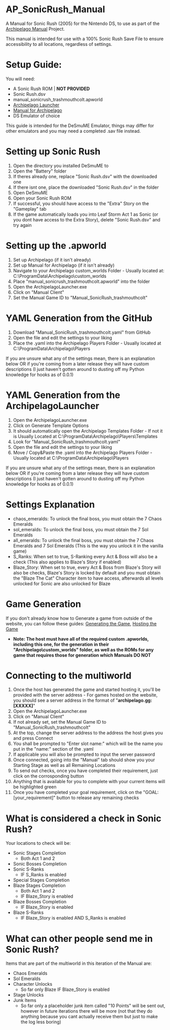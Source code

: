 # AP_SonicRush_Manual
A Manual for Sonic Rush (2005) for the Nintendo DS, to use as part of the [Archipelago Manual](https://github.com/ManualForArchipelago) Project.

This manual is intended for use with a 100% Sonic Rush Save File to ensure accessibility to all locations, regardless of settings.

# Setup Guide:

You will need:
  - A Sonic Rush ROM | **NOT PROVIDED**
  - Sonic Rush.dsv
  - manual_sonicrush_trashmouthcolt.apworld
  - [Archipelago Launcher](https://github.com/ArchipelagoMW/Archipelago/releases/tag/0.5.1)
  - [Manual for Archipelago](https://github.com/ManualForArchipelago/Manual/releases/tag/manual_stable_20241119)
  - DS Emulator of choice

  This guide is intended for the DeSmuME Emulator, things may differ for other emulators and you may need a completed .sav file instead.

# Setting up Sonic Rush
 
  1. Open the directory you installed DeSmuME to
  2. Open the "Battery" folder
  3. If theres already one, replace "Sonic Rush.dsv" with the downloaded one
  4. If there isnt one, place the downloaded "Sonic Rush.dsv" in the folder
  5. Open DeSmuME
  6. Open your Sonic Rush ROM
  7. If successful, you should have access to the "Extra" Story on the "Gameplay" tab 
  8. If the game automatically loads you into Leaf Storm Act 1 as Sonic (or you dont have access to the Extra Story), delete "Sonic Rush.dsv" and try again

# Setting up the .apworld

  1. Set up Archipelago (if it isn't already)
  2. Set up Manual for Archipelago (if it isn't already)
  3. Navigate to your Archipelago custom_worlds Folder - Usually located at: C:\ProgramData\Archipelago\custom_worlds
  4. Place "manual_sonicrush_trashmouthcolt.apworld" into the folder
  5. Open the ArchipelagoLauncher.exe
  6. Click on "Manual Client"
  7. Set the Manual Game ID to "Manual_SonicRush_trashmouthcolt"

 
# YAML Generation from the GitHub

  1. Download "Manual_SonicRush_trashmouthcolt.yaml" from GitHub
  2. Open the file and edit the settings to your liking
  3. Place the .yaml into the Archipelago Players Folder - Usually located at  C:\ProgramData\Archipelago\Players

If you are unsure what any of the settings mean, there is an explanation below OR if you're coming from a later release they will have custom descriptions (I just haven't gotten around to dusting off my Python knowledge for hooks as of 0.0.1)

# YAML Generation from the ArchipelagoLauncher

  1. Open the ArchipelagoLauncher.exe
  2. Click on Generate Template Options
  3. It should automatically open the Archipelago Templates Folder - If not it is Usually Located at  C:\ProgramData\Archipelago\Players\Templates
  4. Look for "Manual_SonicRush_trashmouthcolt.yaml"
  5. Open the file and edit the settings to your liking
  6. Move / Copy&Paste the .yaml into the Archipelago Players Folder - Usually located at  C:\ProgramData\Archipelago\Players

If you are unsure what any of the settings mean, there is an explanation below OR if you're coming from a later release they will have custom descriptions (I just haven't gotten around to dusting off my Python knowledge for hooks as of 0.0.1)

# Settings Explanation
  - chaos_emeralds: To unlock the final boss, you must obtain the 7 Chaos Emeralds
  - sol_emeralds: To unlock the final boss, you must obtain the 7 Sol Emeralds
  - all_emeralds: To unlock the final boss, you must obtain the 7 Chaos Emeralds and 7 Sol Emeralds (This is the way you unlock it in the vanilla game)
  - S_Ranks: When set to true, S-Ranking every Act & Boss will also be a check (This also applies to Blaze's Story if enabled)
  - Blaze_Story: When set to true, every Act & Boss from Blaze's Story will also be checks, Blaze's Story is locked by default and you must obtain the "Blaze The Cat" Character item to have access, afterwards all levels unlocked for Sonic are also unlocked for Blaze

# Game Generation
If you don't already know how to Generate a game from outside of the website, you can follow these guides: [Generating the Game](https://archipelago.gg/tutorial/Archipelago/setup/en#on-your-local-installation), [Hosting the Game](https://archipelago.gg/tutorial/Archipelago/setup/en#from-a-locally-generated-game)
- **Note: The host must have all of the required custom .apworlds, including this one, for the generation in their "Archipelago\custom_worlds" folder, as well as the ROMs for any game that requires those for generation which Manuals DO NOT**

# Connecting to the multiworld

  1. Once the host has generated the game and started hosting it, you'll be provided with the server address - For games hosted on the website, you should see a server address in the format of "**archipelago.gg:[XXXXX]**"
  2. Open the ArchipelagoLauncher.exe
  3. Click on "Manual Client"
  4. If not already set, set the Manual Game ID to "Manual_SonicRush_trashmouthcolt"
  5. At the top, change the server address to the address the host gives you and press Connect
  6. You shall be prompted to "Enter slot name:" which will be the name you put in the "name:" section of the .yaml
  7. If applicable you will also be prompted to input the server password
  8. Once connected, going into the "Manual" tab should show you your Starting Stage as well as all Remaining Locations
  9. To send out checks, once you have completed their requirement, just click on the corrosponding button
  10. Anything that is available for you to complete with your current items will be highlighted green
  11. Once you have completed your goal requirement, click on the "GOAL: [your_requirement]" button to release any remaining checks

# What is considered a check in Sonic Rush?

Your locations to check will be:
  - Sonic Stages Completion
    - Both Act 1 and 2
  - Sonic Bosses Completion
  - Sonic S-Ranks
    - IF S_Ranks is enabled
  - Special Stages Completion
  - Blaze Stages Completion
    - Both Act 1 and 2
    - IF Blaze_Story is enabled
  - Blaze Bosses Completion
    - IF Blaze_Story is enabled
  - Blaze S-Ranks
    - IF Blaze_Story is enabled AND S_Ranks is enabled

# What can other people send me in Sonic Rush?

Items that are part of the multiworld in this iteration of the Manual are:
  - Chaos Emeralds
  - Sol Emeralds
  - Character Unlocks
    - So far only Blaze IF Blaze_Story is enabled
  - Stage Unlocks
  - Junk Items
    - So far only a placeholder junk item called "10 Points" will be sent out, however in future iterations there will be more (not that they do anything because you cant actually receive them but just to make the log less boring)
